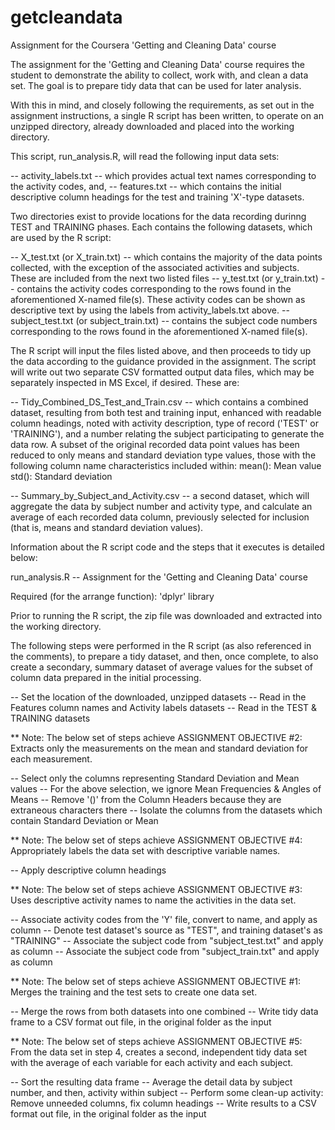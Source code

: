# getcleandata

Assignment for the Coursera 'Getting and Cleaning Data' course

The assignment for the 'Getting and Cleaning Data' course requires the student to demonstrate the ability to collect, work with, and clean a data set. The goal is to prepare tidy data that can be used for later analysis. 

With this in mind, and closely following the requirements, as set out in the assignment instructions, a single R script has been written, to operate on an unzipped directory, already downloaded and placed into the working directory.

This script, run_analysis.R, will read the following input data sets:

 -- activity_labels.txt -- which provides actual text names corresponding to the activity codes, and,
 -- features.txt -- which contains the initial descriptive column headings for the test and training 'X'-type datasets.
 
Two directories exist to provide locations for the data recording durinng TEST and TRAINING phases.  Each contains the following datasets, which are used by the R script:

 -- X_test.txt (or X_train.txt) -- which contains the majority of the data points collected, with the exception of the associated activities and subjects.  These are included from the next two listed files
 -- y_test.txt (or y_train.txt) -- contains the activity codes corresponding to the rows found in the aforementioned X-named file(s). These activity codes can be shown as descriptive text by using the labels from activity_labels.txt above.
 -- subject_test.txt (or subject_train.txt) -- contains the subject code numbers corresponding to the rows found in the aforementioned X-named file(s).
 
 The R script will input the files listed above, and then proceeds to tidy up the data according to the guidance provided in the assignment.  The script will write out two separate CSV formatted output data files, which may be separately inspected in MS Excel, if desired.  These are:
 
 -- Tidy_Combined_DS_Test_and_Train.csv -- which contains a combined dataset, resulting from both test and training input, enhanced with readable column headings, noted with activity description, type of record ('TEST' or 'TRAINING'), and a number relating the subject participating to generate the data row.  A subset of the original recorded data point values has been reduced to only means and standard deviation type values, those with the following column name characteristics included within:
   mean(): Mean value
   std():  Standard deviation

  -- Summary_by_Subject_and_Activity.csv -- a second dataset, which will aggregate the data by subject number and activity type, and calculate an average of each recorded data column, previously selected for inclusion (that is, means and standard deviation values).
  
Information about the R script code and the steps that it executes is detailed below:

run_analysis.R -- Assignment for the 'Getting and Cleaning Data' course

Required (for the arrange function): 'dplyr' library

Prior to running the R script, the zip file was downloaded and extracted into the working directory.

The following steps were performed in the R script (as also referenced in the comments), 
to prepare a tidy dataset, and then, once complete, to also create a secondary, summary 
dataset of average values for the subset of column data prepared in the initial processing.

-- Set the location of the downloaded, unzipped datasets
-- Read in the Features column names and Activity labels datasets
-- Read in the TEST & TRAINING datasets

** Note: The below set of steps achieve ASSIGNMENT OBJECTIVE #2: 
   Extracts only the measurements on the mean and standard deviation for each measurement. 

-- Select only the columns representing Standard Deviation and Mean values
-- For the above selection, we ignore Mean Frequencies & Angles of Means
-- Remove '()' from the Column Headers because they are extraneous characters there
-- Isolate the columns from the datasets which contain Standard Deviation or Mean

** Note: The below set of steps achieve ASSIGNMENT OBJECTIVE #4: 
   Appropriately labels the data set with descriptive variable names.

-- Apply descriptive column headings

** Note: The below set of steps achieve ASSIGNMENT OBJECTIVE #3: 
   Uses descriptive activity names to name the activities in the data set.

-- Associate activity codes from the 'Y' file, convert to name, and apply as column 
-- Denote test dataset's source as "TEST", and training dataset's as "TRAINING"
-- Associate the subject code from "subject_test.txt" and apply as column
-- Associate the subject code from "subject_train.txt" and apply as column

** Note: The below set of steps achieve ASSIGNMENT OBJECTIVE #1: 
   Merges the training and the test sets to create one data set.

-- Merge the rows from both datasets into one combined
-- Write tidy data frame to a CSV format out file, in the original folder as the input


** Note: The below set of steps achieve ASSIGNMENT OBJECTIVE #5: 
   From the data set in step 4, creates a second, independent tidy data set 
   with the average of each variable for each activity and each subject.

-- Sort the resulting data frame
-- Average the detail data by subject number, and then, activity within subject
-- Perform some clean-up activity: Remove unneeded columns, fix column headings
-- Write results to a CSV format out file, in the original folder as the input









